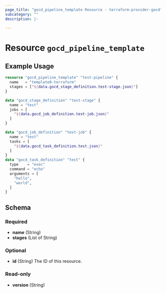 ```yaml
---
page_title: "gocd_pipeline_template Resource - terraform-provider-gocd"
subcategory: ""
description: |-
  
---
```


# Resource `gocd_pipeline_template`



## Example Usage

```terraform
resource "gocd_pipeline_template" "test-pipeline" {
  name   = "template0-terraform"
  stages = ["${data.gocd_stage_definition.test-stage.json}"]
}

data "gocd_stage_definition" "test-stage" {
  name = "test"
  jobs = [
    "${data.gocd_job_definition.test-job.json}"
  ]
}

data "gocd_job_definition" "test-job" {
  name = "test"
  tasks = [
    "${data.gocd_task_definition.test.json}"
  ]
}
data "gocd_task_definition" "test" {
  type    = "exec"
  command = "echo"
  arguments = [
    "hello",
    "world",
  ]
}
```

## Schema

### Required

- **name** (String)
- **stages** (List of String)

### Optional

- **id** (String) The ID of this resource.

### Read-only

- **version** (String)


